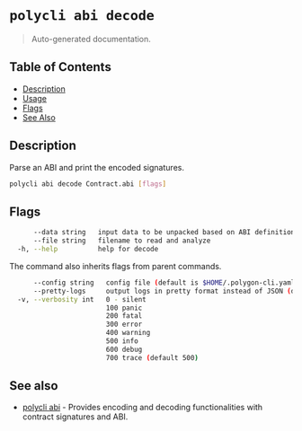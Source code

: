 # `polycli abi decode`

> Auto-generated documentation.

## Table of Contents

- [Description](#description)
- [Usage](#usage)
- [Flags](#flags)
- [See Also](#see-also)

## Description

Parse an ABI and print the encoded signatures.

```bash
polycli abi decode Contract.abi [flags]
```

## Flags

```bash
      --data string   input data to be unpacked based on ABI definition
      --file string   filename to read and analyze
  -h, --help          help for decode
```

The command also inherits flags from parent commands.

```bash
      --config string   config file (default is $HOME/.polygon-cli.yaml)
      --pretty-logs     output logs in pretty format instead of JSON (default true)
  -v, --verbosity int   0 - silent
                        100 panic
                        200 fatal
                        300 error
                        400 warning
                        500 info
                        600 debug
                        700 trace (default 500)
```

## See also

- [polycli abi](polycli_abi.md) - Provides encoding and decoding functionalities with contract signatures and ABI.
